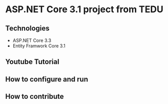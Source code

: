 # ASP.NET Core 3.1 project from TEDU
## Technologies
- ASP.NET Core 3.3
- Entity Framwork Core 3.1
## Youtube Tutorial
## How to configure and run 
## How to contribute

